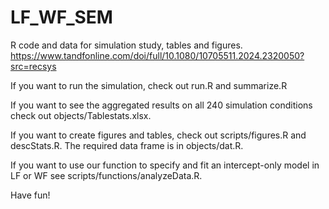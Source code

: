 # LF_WF_SEM
R code and data for simulation study, tables and figures.
https://www.tandfonline.com/doi/full/10.1080/10705511.2024.2320050?src=recsys


If you want to run the simulation, check out run.R and summarize.R

If you want to see the aggregated results on all 240 simulation conditions check out objects/Tablestats.xlsx.

If you want to create figures and tables, check out scripts/figures.R and descStats.R. The required data frame is in objects/dat.R.

If you want to use our function to specify and fit an intercept-only model in LF or WF see scripts/functions/analyzeData.R.


Have fun!
